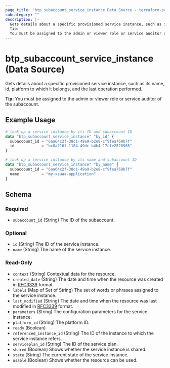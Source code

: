```yaml
---
page_title: "btp_subaccount_service_instance Data Source - terraform-provider-btp"
subcategory: ""
description: |-
  Gets details about a specific provisioned service instance, such as its name, id,  platform to which it belongs, and the last operation performed.
  Tip:
  You must be assigned to the admin or viewer role or service auditor of the subaccount.
---
```


# btp_subaccount_service_instance (Data Source)

Gets details about a specific provisioned service instance, such as its name, id,  platform to which it belongs, and the last operation performed.

__Tip:__
You must be assigned to the admin or viewer role or service auditor of the subaccount.

## Example Usage

```terraform
# look up a service instance by its ID and subaccount ID
data "btp_subaccount_service_instance" "by_id" {
  subaccount_id = "6aa64c2f-38c1-49a9-b2e8-cf9fea769b7f"
  id            = "bc8a216f-1184-49dc-b4b4-17cfe2828965"
}

# look up a service instance by its name and subaccount ID
data "btp_subaccount_service_instance" "by_name" {
  subaccount_id = "6aa64c2f-38c1-49a9-b2e8-cf9fea769b7f"
  name          = "my-xsuaa-application"
}
```

<!-- schema generated by tfplugindocs -->
## Schema

### Required

- `subaccount_id` (String) The ID of the subaccount.

### Optional

- `id` (String) The ID of the service instance.
- `name` (String) The name of the service instance.

### Read-Only

- `context` (String) Contextual data for the resource.
- `created_date` (String) The date and time when the resource was created in [RFC3339](https://www.ietf.org/rfc/rfc3339.txt) format.
- `labels` (Map of Set of String) The set of words or phrases assigned to the service instance.
- `last_modified` (String) The date and time when the resource was last modified in [RFC3339](https://www.ietf.org/rfc/rfc3339.txt) format.
- `parameters` (String) The configuration parameters for the service instance.
- `platform_id` (String) The platform ID.
- `ready` (Boolean)
- `referenced_instance_id` (String) The ID of the instance to which the service instance refers.
- `serviceplan_id` (String) The ID of the service plan.
- `shared` (Boolean) Shows whether the service instance is shared.
- `state` (String) The current state of the service instance.
- `usable` (Boolean) Shows whether the resource can be used.